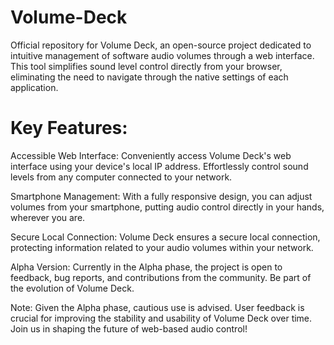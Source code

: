 # Volume-Deck

Official repository for Volume Deck, an open-source project dedicated to intuitive management of software audio volumes through a web interface. This tool simplifies sound level control directly from your browser, eliminating the need to navigate through the native settings of each application.

# Key Features:

Accessible Web Interface: Conveniently access Volume Deck's web interface using your device's local IP address. Effortlessly control sound levels from any computer connected to your network.

Smartphone Management: With a fully responsive design, you can adjust volumes from your smartphone, putting audio control directly in your hands, wherever you are.

Secure Local Connection: Volume Deck ensures a secure local connection, protecting information related to your audio volumes within your network.

Alpha Version: Currently in the Alpha phase, the project is open to feedback, bug reports, and contributions from the community. Be part of the evolution of Volume Deck.

Note:
Given the Alpha phase, cautious use is advised. User feedback is crucial for improving the stability and usability of Volume Deck over time. Join us in shaping the future of web-based audio control!
